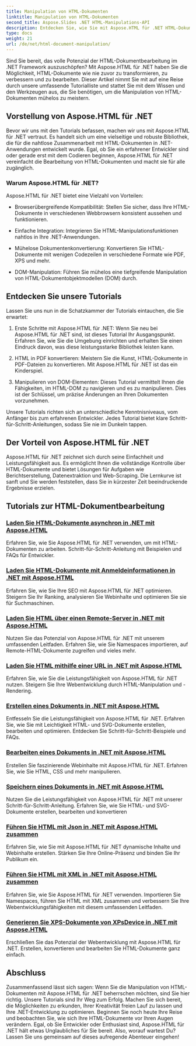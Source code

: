 ```yaml
---
title: Manipulation von HTML-Dokumenten
linktitle: Manipulation von HTML-Dokumenten
second_title: Aspose.Slides .NET HTML-Manipulations-API
description: Entdecken Sie, wie Sie mit Aspose.HTML für .NET HTML-Dokumente effizient bearbeiten können. Entdecken Sie Tutorials, die Sie durch den Prozess führen.
type: docs
weight: 21
url: /de/net/html-document-manipulation/
---
```


Sind Sie bereit, das volle Potenzial der HTML-Dokumentbearbeitung im .NET Framework auszuschöpfen? Mit Aspose.HTML für .NET haben Sie die Möglichkeit, HTML-Dokumente wie nie zuvor zu transformieren, zu verbessern und zu bearbeiten. Dieser Artikel nimmt Sie mit auf eine Reise durch unsere umfassende Tutorialliste und stattet Sie mit dem Wissen und den Werkzeugen aus, die Sie benötigen, um die Manipulation von HTML-Dokumenten mühelos zu meistern.

## Vorstellung von Aspose.HTML für .NET

Bevor wir uns mit den Tutorials befassen, machen wir uns mit Aspose.HTML für .NET vertraut. Es handelt sich um eine vielseitige und robuste Bibliothek, die für die nahtlose Zusammenarbeit mit HTML-Dokumenten in .NET-Anwendungen entwickelt wurde. Egal, ob Sie ein erfahrener Entwickler sind oder gerade erst mit dem Codieren beginnen, Aspose.HTML für .NET vereinfacht die Bearbeitung von HTML-Dokumenten und macht sie für alle zugänglich.

### Warum Aspose.HTML für .NET?

Aspose.HTML für .NET bietet eine Vielzahl von Vorteilen:

- Browserübergreifende Kompatibilität: Stellen Sie sicher, dass Ihre HTML-Dokumente in verschiedenen Webbrowsern konsistent aussehen und funktionieren.

- Einfache Integration: Integrieren Sie HTML-Manipulationsfunktionen nahtlos in Ihre .NET-Anwendungen.

- Mühelose Dokumentenkonvertierung: Konvertieren Sie HTML-Dokumente mit wenigen Codezeilen in verschiedene Formate wie PDF, XPS und mehr.

- DOM-Manipulation: Führen Sie mühelos eine tiefgreifende Manipulation von HTML-Dokumentobjektmodellen (DOM) durch.

## Entdecken Sie unsere Tutorials

Lassen Sie uns nun in die Schatzkammer der Tutorials eintauchen, die Sie erwartet:

1. Erste Schritte mit Aspose.HTML für .NET: Wenn Sie neu bei Aspose.HTML für .NET sind, ist dieses Tutorial Ihr Ausgangspunkt. Erfahren Sie, wie Sie die Umgebung einrichten und erhalten Sie einen Eindruck davon, was diese leistungsstarke Bibliothek leisten kann.

2. HTML in PDF konvertieren: Meistern Sie die Kunst, HTML-Dokumente in PDF-Dateien zu konvertieren. Mit Aspose.HTML für .NET ist das ein Kinderspiel.

3. Manipulieren von DOM-Elementen: Dieses Tutorial vermittelt Ihnen die Fähigkeiten, im HTML-DOM zu navigieren und es zu manipulieren. Dies ist der Schlüssel, um präzise Änderungen an Ihren Dokumenten vorzunehmen.

Unsere Tutorials richten sich an unterschiedliche Kenntnisniveaus, vom Anfänger bis zum erfahrenen Entwickler. Jedes Tutorial bietet klare Schritt-für-Schritt-Anleitungen, sodass Sie nie im Dunkeln tappen.

## Der Vorteil von Aspose.HTML für .NET

Aspose.HTML für .NET zeichnet sich durch seine Einfachheit und Leistungsfähigkeit aus. Es ermöglicht Ihnen die vollständige Kontrolle über HTML-Dokumente und bietet Lösungen für Aufgaben wie Berichtserstellung, Datenextraktion und Web-Scraping. Die Lernkurve ist sanft und Sie werden feststellen, dass Sie in kürzester Zeit beeindruckende Ergebnisse erzielen.

## Tutorials zur HTML-Dokumentbearbeitung
### [Laden Sie HTML-Dokumente asynchron in .NET mit Aspose.HTML](./load-html-doc-asynchronously/)
Erfahren Sie, wie Sie Aspose.HTML für .NET verwenden, um mit HTML-Dokumenten zu arbeiten. Schritt-für-Schritt-Anleitung mit Beispielen und FAQs für Entwickler.
### [Laden Sie HTML-Dokumente mit Anmeldeinformationen in .NET mit Aspose.HTML](./load-html-doc-with-credentials/)
Erfahren Sie, wie Sie Ihre SEO mit Aspose.HTML für .NET optimieren. Steigern Sie Ihr Ranking, analysieren Sie Webinhalte und optimieren Sie sie für Suchmaschinen.
### [Laden Sie HTML über einen Remote-Server in .NET mit Aspose.HTML](./load-html-using-remote-server/)
Nutzen Sie das Potenzial von Aspose.HTML für .NET mit unserem umfassenden Leitfaden. Erfahren Sie, wie Sie Namespaces importieren, auf Remote-HTML-Dokumente zugreifen und vieles mehr.
### [Laden Sie HTML mithilfe einer URL in .NET mit Aspose.HTML](./load-html-using-url/)
Erfahren Sie, wie Sie die Leistungsfähigkeit von Aspose.HTML für .NET nutzen. Steigern Sie Ihre Webentwicklung durch HTML-Manipulation und -Rendering.
### [Erstellen eines Dokuments in .NET mit Aspose.HTML](./creating-a-document/)
Entfesseln Sie die Leistungsfähigkeit von Aspose.HTML für .NET. Erfahren Sie, wie Sie mit Leichtigkeit HTML- und SVG-Dokumente erstellen, bearbeiten und optimieren. Entdecken Sie Schritt-für-Schritt-Beispiele und FAQs.
### [Bearbeiten eines Dokuments in .NET mit Aspose.HTML](./editing-a-document/)
Erstellen Sie faszinierende Webinhalte mit Aspose.HTML für .NET. Erfahren Sie, wie Sie HTML, CSS und mehr manipulieren.
### [Speichern eines Dokuments in .NET mit Aspose.HTML](./saving-a-document/)
Nutzen Sie die Leistungsfähigkeit von Aspose.HTML für .NET mit unserer Schritt-für-Schritt-Anleitung. Erfahren Sie, wie Sie HTML- und SVG-Dokumente erstellen, bearbeiten und konvertieren
### [Führen Sie HTML mit Json in .NET mit Aspose.HTML zusammen](./merge-html-with-json/)
Erfahren Sie, wie Sie mit Aspose.HTML für .NET dynamische Inhalte und Webinhalte erstellen. Stärken Sie Ihre Online-Präsenz und binden Sie Ihr Publikum ein.
### [Führen Sie HTML mit XML in .NET mit Aspose.HTML zusammen](./merge-html-with-xml/)
Erfahren Sie, wie Sie Aspose.HTML für .NET verwenden. Importieren Sie Namespaces, führen Sie HTML mit XML zusammen und verbessern Sie Ihre Webentwicklungsfähigkeiten mit diesem umfassenden Leitfaden.
### [Generieren Sie XPS-Dokumente von XPsDevice in .NET mit Aspose.HTML](./generate-xps-documents-by-xpsdevice/)
Erschließen Sie das Potenzial der Webentwicklung mit Aspose.HTML für .NET. Erstellen, konvertieren und bearbeiten Sie HTML-Dokumente ganz einfach.

## Abschluss

Zusammenfassend lässt sich sagen: Wenn Sie die Manipulation von HTML-Dokumenten mit Aspose.HTML für .NET beherrschen möchten, sind Sie hier richtig. Unsere Tutorials sind Ihr Weg zum Erfolg. Machen Sie sich bereit, die Möglichkeiten zu erkunden, Ihrer Kreativität freien Lauf zu lassen und Ihre .NET-Entwicklung zu optimieren. Beginnen Sie noch heute Ihre Reise und beobachten Sie, wie sich Ihre HTML-Dokumente vor Ihren Augen verändern. Egal, ob Sie Entwickler oder Enthusiast sind, Aspose.HTML für .NET hält etwas Unglaubliches für Sie bereit. Also, worauf wartest Du? Lassen Sie uns gemeinsam auf dieses aufregende Abenteuer eingehen!